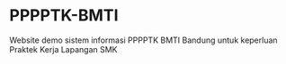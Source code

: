 # PPPPTK-BMTI
Website demo sistem informasi PPPPTK BMTI Bandung untuk keperluan Praktek Kerja Lapangan SMK
